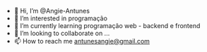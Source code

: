 - 👋 Hi, I’m @Angie-Antunes
- 👀 I’m interested in programação
- 🌱 I’m currently learning programação web - backend e frontend
- 💞️ I’m looking to collaborate on ...
- 📫 How to reach me antunesangie@gmail.com

<!---
Angie-Antunes/Angie-Antunes is a ✨ special ✨ repository because its `README.md` (this file) appears on your GitHub profile.
You can click the Preview link to take a look at your changes.
--->
